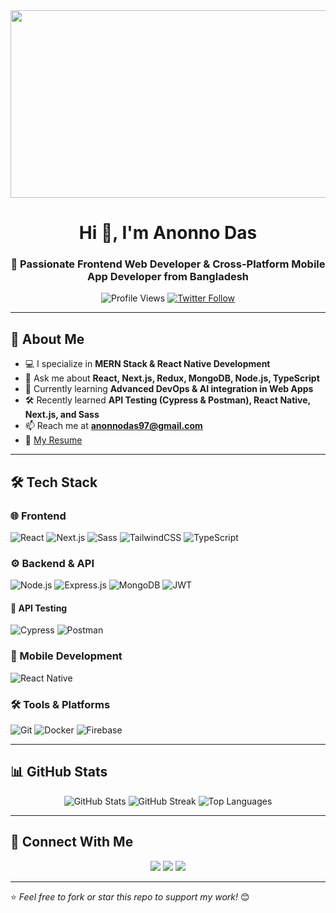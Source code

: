 <div align="center">
  <img src="https://media.giphy.com/media/dWesBcTLavkZuG35MI/giphy.gif" width="600" height="300"/>
</div>

<h1 align="center">Hi 👋, I'm Anonno Das</h1>
<h3 align="center">🚀 Passionate Frontend Web Developer & Cross-Platform Mobile App Developer from Bangladesh</h3>

<p align="center">
  <img src="https://komarev.com/ghpvc/?username=mranonno&label=Profile%20views&color=0e75b6&style=flat" alt="Profile Views" />
  <a href="https://twitter.com/mranonno1"><img src="https://img.shields.io/twitter/follow/mranonno1?logo=twitter&style=for-the-badge" alt="Twitter Follow" /></a>
</p>

---

## 🚀 About Me  
- 💻 I specialize in **MERN Stack & React Native Development**  
- 💬 Ask me about **React, Next.js, Redux, MongoDB, Node.js, TypeScript**  
- 🌱 Currently learning **Advanced DevOps & AI integration in Web Apps**  
- 🛠️ Recently learned **API Testing (Cypress & Postman), React Native, Next.js, and Sass**  
- 📫 Reach me at **anonnodas97@gmail.com**  
- 📄 [My Resume](https://drive.google.com/file/d/1BWZNlkHalE2Hb5StX-rdA-uNzZG6ZPqp/view?usp=drivesdk)  

---

## 🛠️ Tech Stack  
### 🌐 Frontend  
![React](https://img.shields.io/badge/-React-61DAFB?style=for-the-badge&logo=react&logoColor=white)
![Next.js](https://img.shields.io/badge/-Next.js-black?style=for-the-badge&logo=next.js)
![Sass](https://img.shields.io/badge/-Sass-CC6699?style=for-the-badge&logo=sass&logoColor=white)
![TailwindCSS](https://img.shields.io/badge/-TailwindCSS-06B6D4?style=for-the-badge&logo=tailwindcss&logoColor=white)
![TypeScript](https://img.shields.io/badge/-TypeScript-3178C6?style=for-the-badge&logo=typescript&logoColor=white)

### ⚙️ Backend & API  
![Node.js](https://img.shields.io/badge/-Node.js-339933?style=for-the-badge&logo=node.js&logoColor=white)
![Express.js](https://img.shields.io/badge/-Express.js-000000?style=for-the-badge&logo=express&logoColor=white)
![MongoDB](https://img.shields.io/badge/-MongoDB-47A248?style=for-the-badge&logo=mongodb&logoColor=white)
![JWT](https://img.shields.io/badge/-JWT-black?style=for-the-badge&logo=jsonwebtokens&logoColor=white)

#### 🧪 API Testing  
![Cypress](https://img.shields.io/badge/-Cypress-17202C?style=for-the-badge&logo=cypress&logoColor=white)
![Postman](https://img.shields.io/badge/-Postman-FF6C37?style=for-the-badge&logo=postman&logoColor=white)

### 📱 Mobile Development  
![React Native](https://img.shields.io/badge/-React%20Native-61DAFB?style=for-the-badge&logo=react&logoColor=white)

### 🛠️ Tools & Platforms  
![Git](https://img.shields.io/badge/-Git-F05032?style=for-the-badge&logo=git&logoColor=white)
![Docker](https://img.shields.io/badge/-Docker-2496ED?style=for-the-badge&logo=docker&logoColor=white)
![Firebase](https://img.shields.io/badge/-Firebase-FFCA28?style=for-the-badge&logo=firebase&logoColor=white)

---

## 📊 GitHub Stats  
<p align="center">
  <img src="https://github-readme-stats.vercel.app/api?username=mranonno&show_icons=true&theme=radical" alt="GitHub Stats"/>
  <img src="https://github-readme-streak-stats.herokuapp.com?user=mranonno&theme=radical" alt="GitHub Streak"/>

  <img src="https://github-readme-stats.vercel.app/api/top-langs/?username=mranonno&layout=compact&theme=radical" alt="Top Languages"/>
</p>

---

## 🤝 Connect With Me  
<p align="center">
  <a href="https://linkedin.com/in/mranonno1"><img src="https://img.shields.io/badge/-LinkedIn-0077B5?style=for-the-badge&logo=linkedin&logoColor=white"/></a>
  <a href="https://twitter.com/mranonno1"><img src="https://img.shields.io/badge/-Twitter-1DA1F2?style=for-the-badge&logo=twitter&logoColor=white"/></a>
  <a href="https://instagram.com/mranonno1"><img src="https://img.shields.io/badge/-Instagram-E4405F?style=for-the-badge&logo=instagram&logoColor=white"/></a>
</p>

---

⭐️ *Feel free to fork or star this repo to support my work!* 😊  
